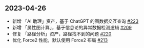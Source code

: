 ## 2023-04-26

- 新增 「AI 助理」资产，基于 ChatGPT 的图数据交互查询 [#223](https://github.com/antvis/G6VP/pull/223)
- 新增 「属性图计算」，基于信息论的异常数据检测逻辑 [#209](https://github.com/antvis/G6VP/pull/209)
- 修复 「路径分析」资产，路径找不到的问题 [#220](https://github.com/antvis/G6VP/pull/220)
- 优化 Force2 性能，默认使用 Force2 布局 [#213](https://github.com/antvis/G6VP/pull/213)
